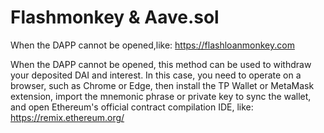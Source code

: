 # Flashmonkey & Aave.sol
When the DAPP cannot be opened,like: https://flashloanmonkey.com

When the DAPP cannot be opened, this method can be used to withdraw your deposited DAI and interest. 
In this case, you need to operate on a browser, such as Chrome or Edge, then install the TP Wallet 
or MetaMask extension, import the mnemonic phrase or private key to sync the wallet,
and open Ethereum's official contract compilation IDE, like: https://remix.ethereum.org/
